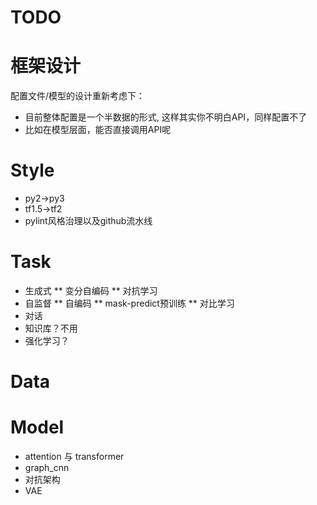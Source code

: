 TODO
============

# 框架设计
配置文件/模型的设计重新考虑下：
* 目前整体配置是一个半数据的形式, 这样其实你不明白API，同样配置不了
* 比如在模型层面，能否直接调用API呢

# Style
* py2->py3
* tf1.5->tf2
* pylint风格治理以及github流水线

# Task
* 生成式
** 变分自编码
** 对抗学习
* 自监督
** 自编码
** mask-predict预训练
** 对比学习
* 对话
* 知识库？不用
* 强化学习？

# Data

# Model
* attention 与 transformer
* graph_cnn
* 对抗架构
* VAE

